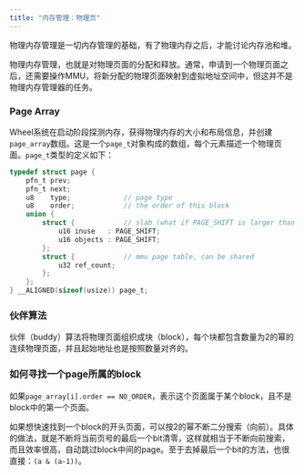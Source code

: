 ```yaml
---
title: "内存管理：物理页"
---
```


物理内存管理是一切内存管理的基础，有了物理内存之后，才能讨论内存池和堆。

物理内存管理，也就是对物理页面的分配和释放。通常，申请到一个物理页面之后，还需要操作MMU，将新分配的物理页面映射到虚拟地址空间中，但这并不是物理内存管理器的任务。

### Page Array

Wheel系统在启动阶段探测内存，获得物理内存的大小和布局信息，并创建`page_array`数组。这是一个`page_t`对象构成的数组，每个元素描述一个物理页面。`page_t`类型的定义如下：

~~~ c
typedef struct page {
    pfn_t prev;
    pfn_t next;
    u8    type;             // page type
    u8    order;            // the order of this block
    union {
        struct {            // slab (what if PAGE_SHIFT is larger than 12?)
            u16 inuse   : PAGE_SHIFT;
            u16 objects : PAGE_SHIFT;
        };
        struct {            // mmu page table, can be shared
            u32 ref_count;
        };
    };
} __ALIGNED(sizeof(usize)) page_t;
~~~

### 伙伴算法

伙伴（buddy）算法将物理页面组织成块（block），每个块都包含数量为2的幂的连续物理页面，并且起始地址也是按照数量对齐的。

### 如何寻找一个page所属的block

如果`page_array[i].order == NO_ORDER`，表示这个页面属于某个block，且不是block中的第一个页面。

如果想快速找到一个block的开头页面，可以按2的幂不断二分搜索（向前）。具体的做法，就是不断将当前页号的最后一个bit清零，这样就相当于不断向前搜索，而且效率很高，自动跳过block中间的page。至于去掉最后一个bit的方法，也很直接：`(a & (a-1))`。